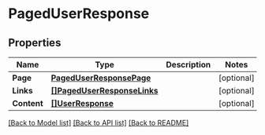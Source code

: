 # PagedUserResponse

## Properties

Name | Type | Description | Notes
------------ | ------------- | ------------- | -------------
**Page** | [**PagedUserResponsePage**](PagedUserResponse_page.md) |  | [optional] 
**Links** | [**[]PagedUserResponseLinks**](PagedUserResponse_links.md) |  | [optional] 
**Content** | [**[]UserResponse**](UserResponse.md) |  | [optional] 

[[Back to Model list]](../README.md#documentation-for-models) [[Back to API list]](../README.md#documentation-for-api-endpoints) [[Back to README]](../README.md)


